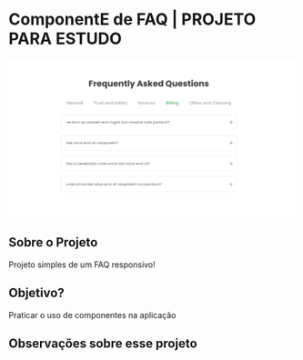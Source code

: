 # ComponentE de FAQ | PROJETO PARA ESTUDO

![Preview-Screens](ui-faq.png)

## Sobre o Projeto

Projeto simples de um FAQ responsivo!

## Objetivo?

Praticar o uso de componentes na aplicação

## Observações sobre esse projeto
